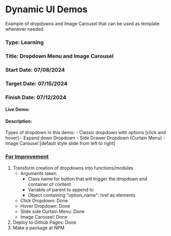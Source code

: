 # Dynamic UI Demos
Example of dropdowns and Image Carousel that can be used as template whenever needed
### Type: Learning
### Title: Dropdown Menu and Image Carousel
### Start Date: 07/08/2024
### Target Date: 07/15/2024
### Finish Date: 07/12/2024

#### Live Demo: 

#### Description: 
Types of dropdown in this demo:
    - Classic dropdown with options [click and hover]
    - Expand down Dropdown
    - Side Drawer Dropdown (Curtain Menu)
    - Image Carousel [default style slide from left to right]

### <u>For Improvement</u>
1. Transform creation of dropdowns into functions/modules
    - Arguments taken
        - Class name for button that will trigger the dropdown and container of content
        - Variable of parent to append to
        - Object containing "option_name": href as elements
    - Click Dropdown: Done
    - Hover Dropdown: Done
    - Slide side Curtain Menu: Done
    - Image Carousel: Done
2. Deploy to Github Pages: Done
3. Make a package at NPM